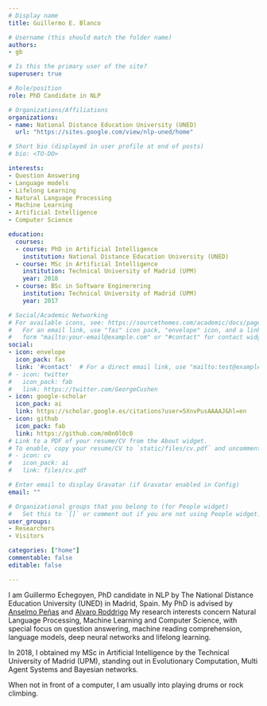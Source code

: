 ```yaml
---
# Display name
title: Guillermo E. Blanco

# Username (this should match the folder name)
authors:
- gb

# Is this the primary user of the site?
superuser: true

# Role/position
role: PhD Candidate in NLP

# Organizations/Affiliations
organizations:
- name: National Distance Education University (UNED)
  url: "https://sites.google.com/view/nlp-uned/home"

# Short bio (displayed in user profile at end of posts)
# bio: <TO-DO>

interests:
- Question Answering
- Language models
- Lifelong Learning
- Natural Language Processing
- Machine Learning
- Artificial Intelligence
- Computer Science

education:
  courses:
  - course: PhD in Artificial Intelligence
    institution: National Distance Education University (UNED)
  - course: MSc in Artificial Intelligence
    institution: Technical University of Madrid (UPM)
    year: 2018
  - course: BSc in Software Enginerering
    institution: Technical University of Madrid (UPM)
    year: 2017

# Social/Academic Networking
# For available icons, see: https://sourcethemes.com/academic/docs/page-builder/#icons
#   For an email link, use "fas" icon pack, "envelope" icon, and a link in the
#   form "mailto:your-email@example.com" or "#contact" for contact widget.
social:
- icon: envelope
  icon_pack: fas
  link: '#contact'  # For a direct email link, use "mailto:test@example.org".
# - icon: twitter
#   icon_pack: fab
#   link: https://twitter.com/GeorgeCushen
- icon: google-scholar
  icon_pack: ai
  link: https://scholar.google.es/citations?user=5XnvPusAAAAJ&hl=en
- icon: github
  icon_pack: fab
  link: https://github.com/m0n0l0c0
# Link to a PDF of your resume/CV from the About widget.
# To enable, copy your resume/CV to `static/files/cv.pdf` and uncomment the lines below.
# - icon: cv
#   icon_pack: ai
#   link: files/cv.pdf

# Enter email to display Gravatar (if Gravatar enabled in Config)
email: ""

# Organizational groups that you belong to (for People widget)
#   Set this to `[]` or comment out if you are not using People widget.
user_groups:
- Researchers
- Visitors

categories: ["home"]
commentable: false
editable: false

---
```


I am Guillermo Echegoyen, PhD candidate in NLP by The National Distance Education University (UNED) in Madrid, Spain. My PhD is advised by [Anselmo Peñas](http://nlp.uned.es/~anselmo/) and [Alvaro Roddrigo](https://sites.google.com/view/nlp-uned/people/%C3%A1lvaro-rodrigo-yuste?authuser=0)
My research interests concern Natural Language Processing, Machine Learning and Computer Science, with special focus on question answering, machine reading comprehension, language models, deep neural networks and lifelong learning.

In 2018, I obtained my MSc in Artificial Intelligence by the Technical University of Madrid (UPM), standing out in Evolutionary Computation, Multi Agent Systems and Bayesian networks.

When not in front of a computer, I am usually into playing drums or rock climbing.